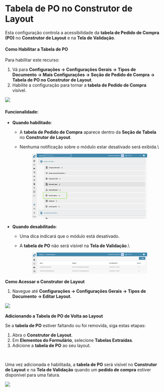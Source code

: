 # Tabela de PO no Construtor de Layout

Esta configuração controla a acessibilidade da **tabela de Pedido de Compra (PO)** no **Construtor de Layout** e na **Tela de Validação**.

#### **Como Habilitar a Tabela de PO**

Para habilitar este recurso:

1. Vá para **Configurações → Configurações Gerais → Tipos de Documento → Mais Configurações → Seção de Pedido de Compra → Tabela de PO no Construtor de Layout**.
2. Habilite a configuração para tornar a **tabela de Pedido de Compra** visível.

![](https://docs.docbits.com/~gitbook/image?url=https%3A%2F%2F578966019-files.gitbook.io%2F%7E%2Ffiles%2Fv0%2Fb%2Fgitbook-x-prod.appspot.com%2Fo%2Fspaces%252FT2n2w4uDCJvv7CJ5zrdk%252Fuploads%252Fc8KSbwIA0OyzFipEcfS5%252FiScreen%2520Shoter%2520-%2520Google%2520Chrome%2520-%2520250210131953.jpg%3Falt%3Dmedia%26token%3Dc3974264-1aeb-4c6b-bbc9-351a040c2e28\&width=768\&dpr=4\&quality=100\&sign=61fb045\&sv=2)

#### **Funcionalidade:**

* **Quando habilitado**:
  * A **tabela de Pedido de Compra** aparece dentro da **Seção de Tabela** no **Construtor de Layout**.
  *   Nenhuma notificação sobre o módulo estar desativado será exibida.\


      <figure><img src="../../../../../../.gitbook/assets/image.png" alt=""><figcaption></figcaption></figure>
* **Quando desabilitado**:
  * Uma dica indicará que o módulo está desativado.
  *   A **tabela de PO** não será visível na **Tela de Validação**.\


      <figure><img src="../../../../../../.gitbook/assets/image (1).png" alt=""><figcaption></figcaption></figure>

**Como Acessar o Construtor de Layout**

1. Navegue até **Configurações → Configurações Gerais → Tipos de Documento → Editar Layout**.

![](https://docs.docbits.com/~gitbook/image?url=https%3A%2F%2F578966019-files.gitbook.io%2F%7E%2Ffiles%2Fv0%2Fb%2Fgitbook-x-prod.appspot.com%2Fo%2Fspaces%252FT2n2w4uDCJvv7CJ5zrdk%252Fuploads%252FPWDPhH7uZQxm80WoN0Pa%252FiScreen%2520Shoter%2520-%2520Google%2520Chrome%2520-%2520250210135142.jpg%3Falt%3Dmedia%26token%3D4ffae022-8810-4007-a8e0-3f971636e8da\&width=768\&dpr=4\&quality=100\&sign=45c998f5\&sv=2)

**Adicionando a Tabela de PO de Volta ao Layout**

Se a **tabela de PO** estiver faltando ou foi removida, siga estas etapas:

1. Abra o **Construtor de Layout**.
2. Em **Elementos do Formulário**, selecione **Tabelas Extraídas**.
3. Adicione a **tabela de PO** ao seu layout.

<div align="left"><img src="https://docs.docbits.com/~gitbook/image?url=https%3A%2F%2F578966019-files.gitbook.io%2F%7E%2Ffiles%2Fv0%2Fb%2Fgitbook-x-prod.appspot.com%2Fo%2Fspaces%252FT2n2w4uDCJvv7CJ5zrdk%252Fuploads%252FruKctR4Kn78U15xYUXIR%252FiScreen%2520Shoter%2520-%2520Google%2520Chrome%2520-%2520250210135437.jpg%3Falt%3Dmedia%26token%3D9fda3d8d-d72b-49f9-8cb7-f2eff66c5c6c&#x26;width=768&#x26;dpr=4&#x26;quality=100&#x26;sign=acacb6e3&#x26;sv=2" alt=""></div>

Uma vez adicionada e habilitada, a **tabela de PO** será visível no **Construtor de Layout** e na **Tela de Validação** quando um **pedido de compra** estiver disponível para uma fatura.

![](https://docs.docbits.com/~gitbook/image?url=https%3A%2F%2F578966019-files.gitbook.io%2F%7E%2Ffiles%2Fv0%2Fb%2Fgitbook-x-prod.appspot.com%2Fo%2Fspaces%252FT2n2w4uDCJvv7CJ5zrdk%252Fuploads%252FvDUUXZQhtPS1TkaqeHm1%252FiScreen%2520Shoter%2520-%2520Google%2520Chrome%2520-%2520250210133655.jpg%3Falt%3Dmedia%26token%3D3bebdb16-d12a-4224-b4e6-a3cb1fa60b9f\&width=768\&dpr=4\&quality=100\&sign=aa88173a\&sv=2)
